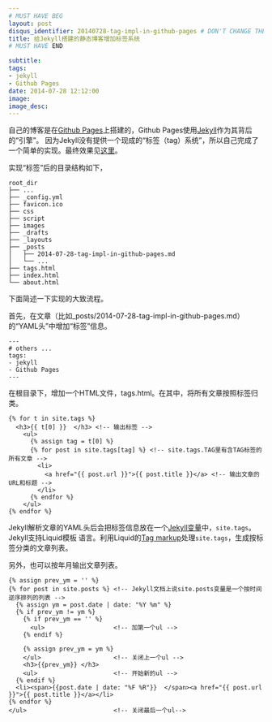 ```yaml
---
# MUST HAVE BEG
layout: post
disqus_identifier: 20140728-tag-impl-in-github-pages # DON'T CHANGE THE VALUE ONCE SET
title: 给Jekyll搭建的静态博客增加标签系统
# MUST HAVE END

subtitle:
tags: 
- jekyll
- Github Pages
date: 2014-07-28 12:12:00
image:
image_desc:
---
```


自己的博客是在[Github Pages][1]上搭建的，Github Pages使用[Jekyll][2]作为其背后的“引擎”。
因为Jekyll没有提供一个现成的“标签（tag）系统”，所以自己完成了一个简单的实现。最终效果见[这里][3]。

实现“标签”后的目录结构如下，

    root_dir
    ├── ...
    ├── _config.yml
    ├── favicon.ico
    ├── css
    ├── script
    ├── images
    ├── _drafts
    ├── _layouts
    ├── _posts
    │   ├── 2014-07-28-tag-impl-in-github-pages.md
    │   └── ...
    ├── tags.html
    ├── index.html
    └── about.html

下面简述一下实现的大致流程。

首先，在文章（比如_posts/2014-07-28-tag-impl-in-github-pages.md）的“YAML头”中增加“标签”信息。

    ---
    # others ...
    tags: 
    - jekyll
    - Github Pages
    ---

在根目录下，增加一个HTML文件，tags.html。在其中，将所有文章按照标签归类。

    {% for t in site.tags %}
      <h3>{{ t[0] }}  </h3> <!-- 输出标签 -->
        <ul>
          {% assign tag = t[0] %}
          {% for post in site.tags[tag] %} <!-- site.tags.TAG里有含TAG标签的所有文章 -->
            <li>
              <a href="{{ post.url }}">{{ post.title }}</a> <!-- 输出文章的URL和标题 -->
            </li>  
          {% endfor %}
        </ul>
    {% endfor %}

Jekyll解析文章的YAML头后会把标签信息放在一个[Jekyll变量][4]中，`site.tags`。Jekyll支持Liquid模板
语言。利用Liquid的[Tag markup][5]处理`site.tags`，生成按标签分类的文章列表。

另外，也可以按年月输出文章列表。

    {% assign prev_ym = '' %}
    {% for post in site.posts %} <!-- Jekyll文档上说site.posts变量是一个按时间逆序排列的列表 -->
      {% assign ym = post.date | date: "%Y %m" %}
      {% if prev_ym != ym %}
        {% if prev_ym == '' %}
          <ul>                   <!-- 加第一个ul -->
        {% endif %}
        
        {% assign prev_ym = ym %}
        </ul>                    <!-- 关闭上一个ul -->
        <h3>{{prev_ym}} </h3>
        <ul>                     <!-- 开始新的ul -->
      {% endif %}
      <li><span>{{post.date | date: "%F %R"}}  </span><a href="{{ post.url }}">{{ post.title }}</a></li>
    {% endfor %}
    </ul>                        <!-- 关闭最后一个ul-->


[1]: https://pages.github.com/ "Github Pages"     
[2]: http://jekyllrb.com/ "Jekyll"     
[3]: http://rockhong.github.io/tags.html "All Tags in Hong's Blog"       
[4]: http://jekyllrb.com/docs/variables/ "Jekyll Variables"       
[5]: https://github.com/shopify/liquid/wiki/liquid-for-designers "Liquid"     
